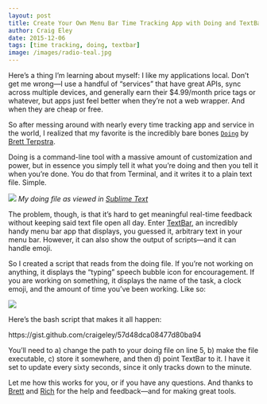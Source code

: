 ```yaml
---  
layout: post 
title: Create Your Own Menu Bar Time Tracking App with Doing and TextBar
author: Craig Eley 
date: 2015-12-06
tags: [time tracking, doing, textbar]
image: /images/radio-teal.jpg
---
```

Here’s a thing I’m learning about myself: I like my applications local. Don’t get me wrong—I use a handful of “services” that have great APIs, sync across multiple devices, and generally earn their $4.99/month price tags or whatever, but apps just feel better when they’re not a web wrapper. And when they are cheap or free.

So after messing around with nearly every time tracking app and service in the world, I realized that my favorite is the incredibly bare bones [`Doing`](http://brettterpstra.com/projects/doing/) by [Brett Terpstra](http://twitter.com/ttscoff).

Doing is a command-line tool with a massive amount of customization and power, but in essence you simply tell it what you’re doing and then you tell it when you’re done. You do that from Terminal, and it writes it to a plain text file. Simple.

![](http://d.pr/i/14yEI+)
*My doing file as viewed in [Sublime Text](http://www.sublimetext.com/3)*

The problem, though, is that it’s hard to get meaningful real-time feedback without keeping said text file open all day. Enter [TextBar](http://www.richsomerfield.com/apps/), an incredibly handy menu bar app that displays, you guessed it, arbitrary text in your menu bar. However, it can also show the output of scripts—and it can handle emoji.

So I created a script that reads from the doing file. If you’re not working on anything, it displays the “typing” speech bubble icon for encouragement. If you are working on something, it displays the name of the task, a clock emoji, and the amount of time you’ve been working. Like so:

![](http://d.pr/i/13CmF+)

Here’s the bash script that makes it all happen:

<div class="gist">https://gist.github.com/craigeley/57d48dca08477d80ba94</div>

You’ll need to a) change the path to your doing file on line 5, b) make the file executable, c) store it somewhere, and then d) point TextBar to it. I have it set to update every sixty seconds, since it only tracks down to the minute.

Let me how this works for you, or if you have any questions. And thanks to [Brett](http://twitter.com/ttscoff) and [Rich](http://twitter.com/richie5um) for the help and feedback—and for making great tools.